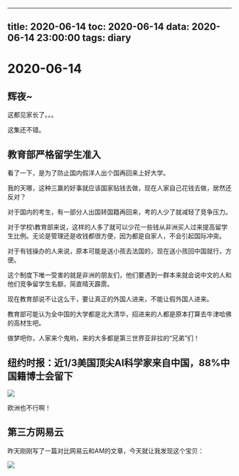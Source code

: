 
---
title: 2020-06-14
toc: 2020-06-14
data: 2020-06-14 23:00:00
tags: diary
---


# 2020-06-14

## 辉夜~

这都见家长了。。。

这集还不错。

## 教育部严格留学生准入

看了一下，是为了防止国内假洋人出个国再回来上好大学。

我的天哪，这种三赢的好事就应该国家贴钱去做，现在人家自己花钱去做，居然还反对？



对于国内的考生，有一部分人出国转国籍再回来，考的人少了就减轻了竞争压力。

对于学校\教育部来说，这样的人多了就可以少花一些钱从非洲买人过来提高留学生比例。无论是管理还是收钱都很方便，因为都是自家人，不会引起国际冲突。

对于有钱操办的人来说，原本可能是送小孩去法国的，现在送小孩回中国就行，方便。



这个制度下唯一受害的就是非洲的朋友们，他们要遇到一群本来就会说中文的人和他们竞争留学生名额，简直晴天霹雳。



现在教育部说不让这么干，要让真正的外国人进来，不能让假外国人进来。

教育部可能认为全中国的大学都是北大清华，招进来的人都是原本打算去牛津哈佛的高材生吧。



做梦吧你，人家来个鬼哟，来的大多都是第三世界亚非拉的“兄弟”们！

## 纽约时报：近1/3美国顶尖AI科学家来自中国，88%中国籍博士会留下

![](https://tva1.sinaimg.cn/large/007S8ZIlgy1gfrv3c2u4ij30hs0b30t8.jpg)

欧洲也不行啊！

## 第三方网易云

昨天刚刚写了一篇对比网易云和AM的文章，今天就让我发现这个宝贝：

![](https://tva1.sinaimg.cn/large/007S8ZIlgy1gfrwqfk9qtg30p00h8hdx.gif)

## 
